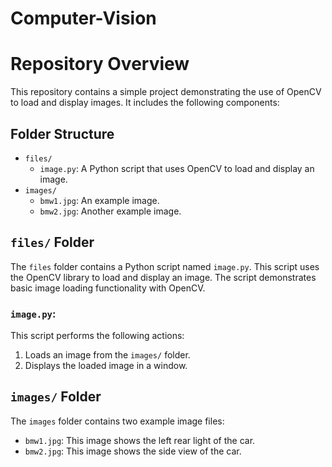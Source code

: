 # Computer-Vision
# Repository Overview

This repository contains a simple project demonstrating the use of OpenCV to load and display images. It includes the following components:

## Folder Structure

- `files/`
  - `image.py`: A Python script that uses OpenCV to load and display an image.
- `images/`
  - `bmw1.jpg`: An example image.
  - `bmw2.jpg`: Another example image.

## `files/` Folder

The `files` folder contains a Python script named `image.py`. This script uses the OpenCV library to load and display an image. The script demonstrates basic image loading functionality with OpenCV.

### `image.py`:

This script performs the following actions:
1. Loads an image from the `images/` folder.
2. Displays the loaded image in a window.

## `images/` Folder

The `images` folder contains two example image files:
- `bmw1.jpg`: This image shows the left rear light of the car.
- `bmw2.jpg`: This image shows the side view of the car.
